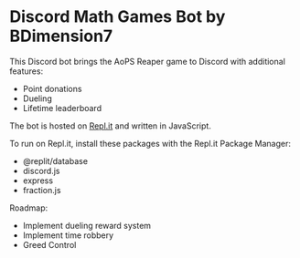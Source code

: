 # Discord Math Games Bot by BDimension7

This Discord bot brings the AoPS Reaper game to Discord with additional features:

- Point donations
- Dueling
- Lifetime leaderboard

The bot is hosted on [Repl.it](https://replit.com) and written in JavaScript.

To run on Repl.it, install these packages with the Repl.it Package Manager:

- @replit/database
- discord.js
- express
- fraction.js

Roadmap:

- Implement dueling reward system
- Implement time robbery
- Greed Control
